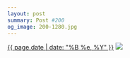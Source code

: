 ```yaml
---
layout: post
summary: Post #200
og_image: 200-1280.jpg
---
```


<p>
  <time><a href="/200">{{ page.date | date: "%B %e, %Y" }}</a></time>
  <a href="/200"><img src="{{ site.assets_url }}/200-640.jpg" srcset="{{ site.assets_url }}/200-1280.jpg 1280w, {{ site.assets_url }}/200-960.jpg 960w, {{ site.assets_url }}/200-640.jpg 640w, {{ site.assets_url }}/200-320.jpg 320w" sizes="(min-width: 700px) 50vw, calc(100vw - 2rem)" /></a>
</p>
